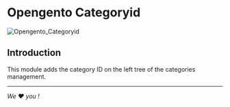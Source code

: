 Opengento Categoryid
=================

![Opengento_Categoryid](http://i.imgur.com/ihuIr2q.png)

## Introduction

This module adds the category ID on the left tree of the categories management.

---
*We :heart: you !*